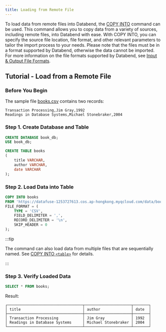 ```yaml
---
title: Loading from Remote File
---
```


To load data from remote files into Databend, the [COPY INTO](/sql/sql-commands/dml/dml-copy-into-table) command can be used. This command allows you to copy data from a variety of sources, including remote files, into Databend with ease. With COPY INTO, you can specify the source file location, file format, and other relevant parameters to tailor the import process to your needs. Please note that the files must be in a format supported by Databend, otherwise the data cannot be imported. For more information on the file formats supported by Databend, see [Input & Output File Formats](/sql/sql-reference/file-format-options).

## Tutorial - Load from a Remote File

### Before You Begin

The sample file [books.csv](https://datafuse-1253727613.cos.ap-hongkong.myqcloud.com/data/books.csv) contains two records:

```text title='books.csv'
Transaction Processing,Jim Gray,1992
Readings in Database Systems,Michael Stonebraker,2004
```

### Step 1. Create Database and Table

```sql
CREATE DATABASE book_db;
USE book_db;

CREATE TABLE books
(
    title VARCHAR,
    author VARCHAR,
    date VARCHAR
);
```

### Step 2. Load Data into Table

```sql
COPY INTO books
FROM 'https://datafuse-1253727613.cos.ap-hongkong.myqcloud.com/data/books.csv'
FILE_FORMAT = (
    TYPE = 'CSV',
    FIELD_DELIMITER = ',',
    RECORD_DELIMITER = '\n',
    SKIP_HEADER = 0
);
```

:::tip

The command can also load data from multiple files that are sequentially named. See [COPY INTO `<table>`](/sql/sql-commands/dml/dml-copy-into-table) for details.

:::

### Step 3. Verify Loaded Data

```sql
SELECT * FROM books;
```

Result:

```
┌──────────────────────────────────┬─────────────────────┬───────┐
│ title                            │ author              │ date  │
├──────────────────────────────────┼─────────────────────┼───────┤
│ Transaction Processing           │ Jim Gray            │ 1992  │
│ Readings in Database Systems     │ Michael Stonebraker │ 2004  │
└──────────────────────────────────┴─────────────────────┴───────┘
```